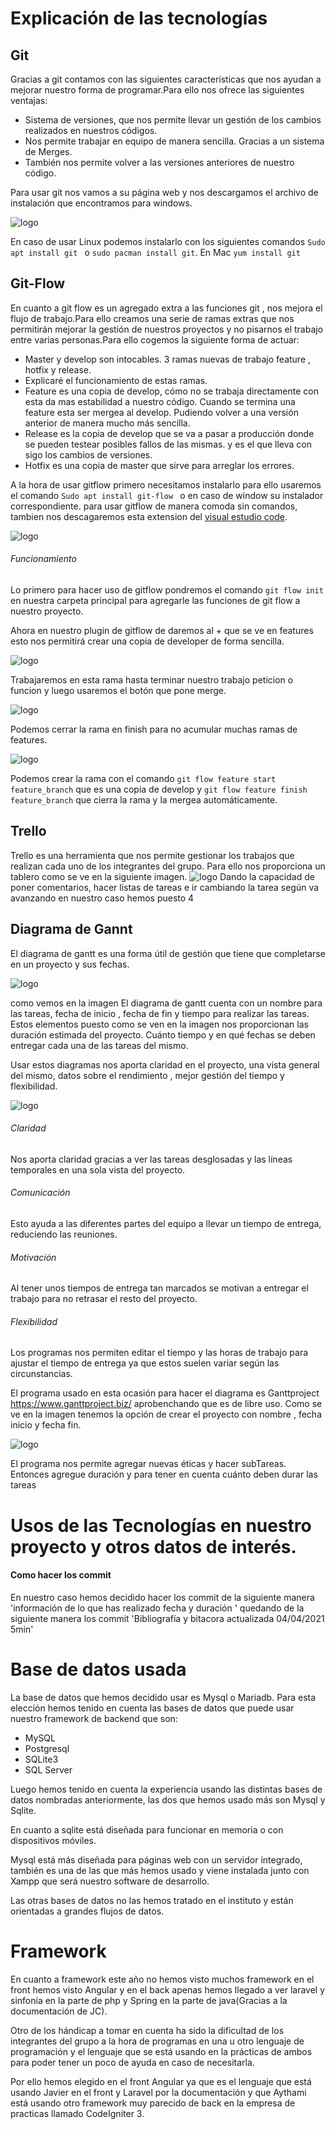 
# Explicación de las tecnologías

## Git

Gracias a git contamos con las siguientes características que nos ayudan a mejorar nuestro forma de programar.Para ello nos ofrece las siguientes ventajas:
- Sistema de versiones, que nos permite llevar un gestión de los cambios realizados en nuestros códigos.
- Nos permite trabajar en equipo de manera sencilla. Gracias a un sistema de Merges.
- También nos permite volver a las versiones anteriores de nuestro código.
 
Para usar git nos vamos a su página web y nos descargamos el archivo de instalación que encontramos para windows.
 
![logo](Imagenes/Tecnologias/git.PNG)
 
En caso de usar Linux  podemos instalarlo con los siguientes comandos 
`Sudo apt install git ` o `sudo pacman install git`. En Mac `yum install git`
 
## Git-Flow

En cuanto a git flow es un agregado extra a las funciones git , nos mejora el flujo de trabajo.Para ello creamos una serie de ramas extras que nos permitirán mejorar la gestión de nuestros proyectos y no pisarnos el trabajo entre varias personas.Para ello cogemos la siguiente forma de actuar:
- Master y develop son intocables.
3 ramas nuevas de trabajo feature , hotfix y release.    
- Explicaré el funcionamiento de estas ramas.
- Feature es una copia de develop, cómo no se trabaja directamente con esta da mas estabilidad a nuestro código. Cuando se termina una feature esta ser mergea al develop. Pudiendo volver a una versión anterior de manera mucho más sencilla.
- Release es la copia de develop que se va a pasar a producción donde se pueden testear posibles fallos de las mismas. y es el que lleva con sigo los cambios de versiones.
- Hotfix es una copia de master que sirve para arreglar los errores.
 
A la hora de usar gitflow primero necesitamos instalarlo para ello usaremos el comando `Sudo apt install git-flow ` o en caso de window su instalador correspondiente.
para usar gitflow de manera comoda sin comandos, tambien nos descagaremos esta extension del  [visual estudio code](https://marketplace.visualstudio.com/items?itemName=PsykoSoldi3r.vscode-git-flow).
 
![logo](Imagenes/Tecnologias/git-flow.PNG)
 
###### Funcionamiento

 Lo primero para hacer uso de gitflow pondremos el comando `git flow init` en nuestra carpeta principal para agregarle las funciones de git flow a nuestro proyecto.
 
 Ahora en nuestro plugin de gitflow de daremos al + que se ve en features  esto nos permitirá crear una copia de developer de forma sencilla.
 
![logo](Imagenes/Tecnologias/feature.PNG)
 
Trabajaremos en esta rama hasta terminar nuestro trabajo peticion o funcion y luego usaremos el botón que pone merge. 
 
![logo](Imagenes/Tecnologias/merge.PNG)
 
Podemos cerrar la rama en finish para no acumular muchas ramas de features. 
 
![logo](Imagenes/Tecnologias/merge.PNG)
 
Podemos crear la rama con el comando `git flow feature start feature_branch`
que es una copia de develop y `git flow feature finish feature_branch`  que cierra la rama y la mergea automáticamente.
 
## Trello

Trello es una herramienta que nos permite gestionar los trabajos que realizan cada uno de los integrantes del grupo.
Para ello nos proporciona un tablero como se ve en la siguiente imagen.
![logo](Imagenes/Tecnologias/trello.PNG)
Dando la capacidad de poner comentarios, hacer listas de tareas e ir cambiando la tarea según va avanzando en nuestro caso hemos puesto 4

## Diagrama de Gannt 

El diagrama de gantt es una forma útil de gestión que tiene que completarse en un proyecto y sus fechas.

![logo](Imagenes/Tecnologias/gantt.PNG)


como vemos en la imagen  El diagrama de gantt cuenta con un nombre para las tareas, fecha de inicio , fecha de fin y tiempo para realizar las tareas. Estos elementos puesto como se ven en la imagen nos proporcionan las duración estimada del proyecto. Cuánto tiempo y en qué fechas se deben entregar cada una de las tareas del mismo.

Usar estos diagramas nos aporta claridad en el proyecto, una vista general del mismo, datos sobre el rendimiento , mejor gestión del tiempo y flexibilidad.


![logo](Imagenes/Tecnologias/gantt2.jpg)

###### Claridad

Nos aporta claridad gracias a ver las tareas desglosadas y las líneas temporales en una sola vista del proyecto.

###### Comunicación

Esto ayuda a las diferentes partes del equipo a llevar un tiempo de entrega, reduciendo las reuniones.

###### Motivación

Al tener unos tiempos de entrega tan marcados se motivan a entregar el trabajo para no retrasar el resto del proyecto. 

###### Flexibilidad

Los programas  nos permiten editar el tiempo y las horas de trabajo para ajustar el tiempo de entrega ya que estos suelen variar según las circunstancias.


El programa usado en esta ocasión para hacer el diagrama es Ganttproject https://www.ganttproject.biz/ aprobenchando que es de libre uso. 
Como se ve en la imagen tenemos la opción de crear el proyecto con nombre , fecha inicio y fecha fin.

![logo](Imagenes/Tecnologias/gantt.PNG)

 El programa nos permite agregar nuevas éticas y hacer subTareas. Entonces agregue duración y  para tener en cuenta cuánto deben durar las tareas 



# Usos de las Tecnologías en nuestro proyecto y otros datos de interés.
 
#### Como hacer los commit 
 
En nuestro caso hemos decidido hacer los commit de la siguiente manera 'información de lo que has realizado fecha y duración ' quedando de la siguiente manera los commit 'Bibliografía y bitacora actualizada  04/04/2021 5min'


# Base de datos usada

La base de datos que hemos decidido usar es Mysql o Mariadb.
Para esta elección hemos tenido en cuenta las bases de datos que puede usar nuestro framework de backend que son:
- MySQL
- Postgresql
- SQLite3
- SQL Server
 
Luego hemos tenido en cuenta la experiencia usando las distintas bases de datos  nombradas anteriormente, las dos que hemos usado más son Mysql y Sqlite.
 
 En cuanto a sqlite está diseñada para funcionar en memoria o con dispositivos móviles. 
 
Mysql está más diseñada para páginas web con un servidor integrado, también es una de las que más hemos usado y viene instalada junto con Xampp que será nuestro software de desarrollo.
 
Las otras bases de datos no las hemos tratado en el instituto y están orientadas a grandes flujos de datos.
 
# Framework

 En cuanto a framework este año no hemos visto muchos framework en el front hemos visto Angular y en el back apenas hemos llegado a ver laravel y sinfonía en la parte de php y Spring en la parte de java(Gracias a la documentación de JC).
 
 Otro de los hándicap a tomar en cuenta ha sido la dificultad de los integrantes del grupo a la hora de programas en una u otro lenguaje de programación y el lenguaje que se está usando en la prácticas de ambos para poder tener un poco de ayuda en caso de necesitarla.
 
 Por ello hemos elegido en el front Angular ya que es el lenguaje que está usando Javier en el front y Laravel por la documentación y que Aythami está usando otro framework muy parecido de back en la empresa de practicas llamado CodeIgniter 3. 

 
